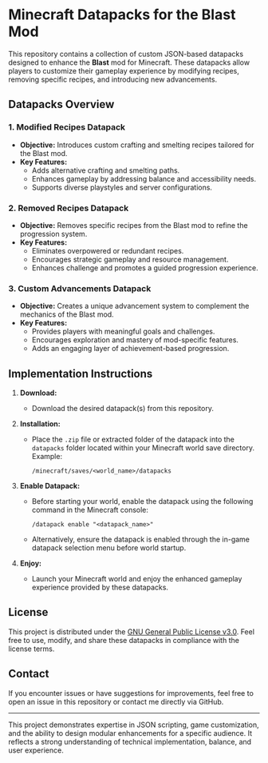 # Minecraft Datapacks for the Blast Mod

This repository contains a collection of custom JSON-based datapacks designed to enhance the **Blast** mod for Minecraft. These datapacks allow players to customize their gameplay experience by modifying recipes, removing specific recipes, and introducing new advancements.

## Datapacks Overview

### 1. **Modified Recipes Datapack**
- **Objective:** Introduces custom crafting and smelting recipes tailored for the Blast mod.
- **Key Features:**
  - Adds alternative crafting and smelting paths.
  - Enhances gameplay by addressing balance and accessibility needs.
  - Supports diverse playstyles and server configurations.

### 2. **Removed Recipes Datapack**
- **Objective:** Removes specific recipes from the Blast mod to refine the progression system.
- **Key Features:**
  - Eliminates overpowered or redundant recipes.
  - Encourages strategic gameplay and resource management.
  - Enhances challenge and promotes a guided progression experience.

### 3. **Custom Advancements Datapack**
- **Objective:** Creates a unique advancement system to complement the mechanics of the Blast mod.
- **Key Features:**
  - Provides players with meaningful goals and challenges.
  - Encourages exploration and mastery of mod-specific features.
  - Adds an engaging layer of achievement-based progression.

## Implementation Instructions

1. **Download:**
   - Download the desired datapack(s) from this repository.

2. **Installation:**
   - Place the `.zip` file or extracted folder of the datapack into the `datapacks` folder located within your Minecraft world save directory. Example:
     ```
     /minecraft/saves/<world_name>/datapacks
     ```

3. **Enable Datapack:**
   - Before starting your world, enable the datapack using the following command in the Minecraft console:
     ```
     /datapack enable "<datapack_name>"
     ```
   - Alternatively, ensure the datapack is enabled through the in-game datapack selection menu before world startup.

4. **Enjoy:**
   - Launch your Minecraft world and enjoy the enhanced gameplay experience provided by these datapacks.

## License
This project is distributed under the [GNU General Public License v3.0](LICENSE). Feel free to use, modify, and share these datapacks in compliance with the license terms.

## Contact
If you encounter issues or have suggestions for improvements, feel free to open an issue in this repository or contact me directly via GitHub.

---

This project demonstrates expertise in JSON scripting, game customization, and the ability to design modular enhancements for a specific audience. It reflects a strong understanding of technical implementation, balance, and user experience.
